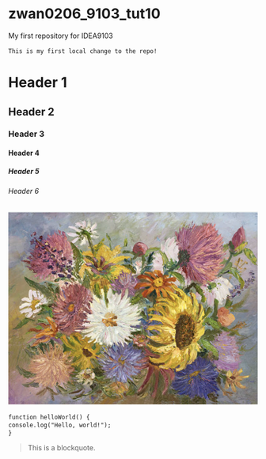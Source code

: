 # zwan0206_9103_tut10
My first repository for IDEA9103

````
This is my first local change to the repo!
````
# Header 1
## Header 2
### Header 3
#### Header 4
##### Header 5
###### Header 6

![An image of the Mona Lisa](readmeImages/flower.png)

```
function helloWorld() {
console.log("Hello, world!");
}
```
> This is a blockquote.